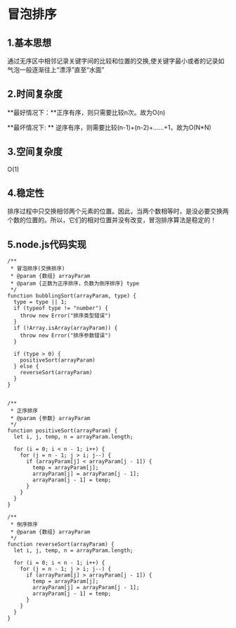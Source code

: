 # 冒泡排序
## 1.基本思想
通过无序区中相邻记录关键字间的比较和位置的交换,使关键字最小或者的记录如气泡一般逐渐往上“漂浮”直至“水面”
## 2.时间复杂度
**最好情况下：**正序有序，则只需要比较n次。故为O(n)

**最坏情况下: ** 逆序有序，则需要比较(n-1)+(n-2)+……+1，故为O(N*N)
## 3.空间复杂度
O(1)
## 4.稳定性
排序过程中只交换相邻两个元素的位置。因此，当两个数相等时，是没必要交换两个数的位置的。所以，它们的相对位置并没有改变，冒泡排序算法是稳定的！
## 5.node.js代码实现
	/**
	 * 冒泡排序(交换排序)
	 * @param {数组} arrayParam 
	 * @param {正数为正序排序，负数为倒序排序} type 
	 */
	function bubblingSort(arrayParam, type) {
	  type = type || 1;
	  if (typeof type != "number") {
	    throw new Error("排序类型错误")
	  }
	  if (!Array.isArray(arrayParam)) {
	    throw new Error("排序参数错误")
	  }
	
	  if (type > 0) {
	    positiveSort(arrayParam)
	  } else {
	    reverseSort(arrayParam)
	  }
	}
	
	
	/**
	 * 正序排序
	 * @param {参数} arrayParam 
	 */
	function positiveSort(arrayParam) {
	  let i, j, temp, n = arrayParam.length;
	
	  for (i = 0; i < n - 1; i++) {
	    for (j = n - 1; j > i; j--) {
	      if (arrayParam[j] < arrayParam[j - 1]) {
	        temp = arrayParam[j];
	        arrayParam[j] = arrayParam[j - 1];
	        arrayParam[j - 1] = temp;
	      }
	    }
	  }
	}
	
	/**
	 * 倒序排序
	 * @param {数组} arrayParam 
	 */
	function reverseSort(arrayParam) {
	  let i, j, temp, n = arrayParam.length;
	
	  for (i = 0; i < n - 1; i++) {
	    for (j = n - 1; j > i; j--) {
	      if (arrayParam[j] > arrayParam[j - 1]) {
	        temp = arrayParam[j];
	        arrayParam[j] = arrayParam[j - 1];
	        arrayParam[j - 1] = temp;
	      }
	    }
	  }
	}
